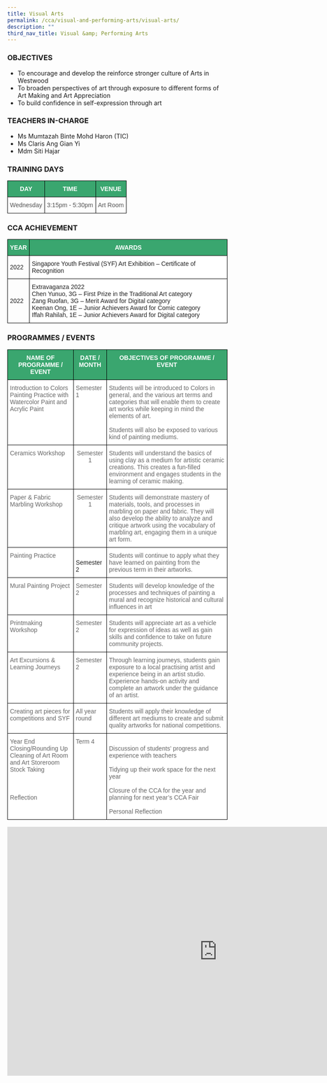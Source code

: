```yaml
---
title: Visual Arts
permalink: /cca/visual-and-performing-arts/visual-arts/
description: ""
third_nav_title: Visual &amp; Performing Arts
---
```

### OBJECTIVES

*   To encourage and develop the reinforce stronger culture of Arts in Westwood 
*   To broaden perspectives of art through exposure to different forms of Art Making and Art Appreciation  
*   To build confidence in self-expression through art

  

### TEACHERS IN-CHARGE

*   Ms Mumtazah Binte Mohd Haron (TIC)
*   Ms Claris Ang Gian Yi  
*   Mdm&nbsp;Siti Hajar
    

  

### TRAINING DAYS

<style type="text/css">
.tg  {border-collapse:collapse;border-spacing:0;}
.tg td{border-color:black;border-style:solid;border-width:1px;font-family:Arial, sans-serif;font-size:14px;
  overflow:hidden;padding:10px 5px;word-break:normal;}
.tg th{border-color:black;border-style:solid;border-width:1px;font-family:Arial, sans-serif;font-size:14px;
  font-weight:normal;overflow:hidden;padding:10px 5px;word-break:normal;}
.tg .tg-k0s0{background-color:#3AA66F;color:#FFF;font-weight:bold;text-align:center;vertical-align:middle}
.tg .tg-h4ku{color:#565656;text-align:center;vertical-align:middle}
.tg .tg-v4io{color:#565656;text-align:left;vertical-align:middle}
</style>
<table class="tg">
<thead>
  <tr>
    <th class="tg-k0s0"><span style="color:#FFF;background-color:#3AA66F">DAY</span></th>
    <th class="tg-k0s0"><span style="color:#FFF;background-color:#3AA66F">TIME</span></th>
    <th class="tg-k0s0"><span style="color:#FFF;background-color:#3AA66F">VENUE</span><br></th>
  </tr>
</thead>
<tbody>
  <tr>
    <td class="tg-v4io"><span style="color:#565656">Wednesday</span></td>
    <td class="tg-v4io"><span style="color:#565656">3:15pm - 5:30pm</span></td>
    <td class="tg-h4ku"><span style="color:#565656">Art Room</span><br></td>
  </tr>
</tbody>
</table>

### CCA ACHIEVEMENT

<style type="text/css">
.tg  {border-collapse:collapse;border-spacing:0;}
.tg td{border-color:black;border-style:solid;border-width:1px;font-family:Arial, sans-serif;font-size:14px;
  overflow:hidden;padding:10px 5px;word-break:normal;}
.tg th{border-color:black;border-style:solid;border-width:1px;font-family:Arial, sans-serif;font-size:14px;
  font-weight:normal;overflow:hidden;padding:10px 5px;word-break:normal;}
.tg .tg-k0s0{background-color:#3AA66F;color:#FFF;font-weight:bold;text-align:center;vertical-align:middle}
.tg .tg-a3j2{background-color:#FFF;color:#222;text-align:center;vertical-align:middle}
.tg .tg-1ppo{background-color:#FFF;color:#222;text-align:left;vertical-align:middle}
</style>
<table class="tg">
<thead>
  <tr>
    <th class="tg-k0s0"><span style="color:#FFF;background-color:#3AA66F">YEAR</span></th>
    <th class="tg-k0s0"><span style="color:#FFF;background-color:#3AA66F">AWARDS</span></th>
  </tr>
</thead>
<tbody>
	<tr>
    <td class="tg-v4io"><span style="color:#222;background-color:#FFF">2022</span></td>
    <td class="tg-1ppo"><span style="color:#222;background-color:#FFF">Singapore Youth Festival (SYF) Art Exhibition – Certificate of Recognition</span></td>
  </tr>
  <tr>
    <td class="tg-v4io"><span style="color:#222;background-color:#FFF">2022</span></td>
    <td class="tg-1ppo"><span style="color:#222;background-color:#FFF">Extravaganza 2022<br>
Chen Yunuo, 3G – First Prize in the Traditional Art category<br>
Zang Ruofan, 3G – Merit Award for Digital category<br>
Keenan Ong, 1E – Junior Achievers Award for Comic category<br>
Iffah Rahilah, 1E – Junior Achievers Award for Digital category</span></td>
  </tr>
</tbody>
</table>


### PROGRAMMES / EVENTS

<style type="text/css">
.tg  {border-collapse:collapse;border-spacing:0;}
.tg td{border-color:black;border-style:solid;border-width:1px;font-family:Arial, sans-serif;font-size:14px;
  overflow:hidden;padding:10px 5px;word-break:normal;}
.tg th{border-color:black;border-style:solid;border-width:1px;font-family:Arial, sans-serif;font-size:14px;
  font-weight:normal;overflow:hidden;padding:10px 5px;word-break:normal;}
.tg .tg-0y1c{background-color:#3AA66F;color:#FFF;font-weight:bold;text-align:center;vertical-align:top}
.tg .tg-cmm0{background-color:#FFF;color:#666;text-align:left;vertical-align:top}
.tg .tg-zqva{background-color:#FFF;color:#666;text-align:center;vertical-align:top}
.tg .tg-tsok{background-color:#FFF;color:#222;text-align:left;vertical-align:top}
.tg .tg-lygy{background-color:#FFF;color:#222;text-align:center;vertical-align:top}
</style>
<table class="tg">
<thead>
  <tr>
    <th class="tg-0y1c">NAME OF PROGRAMME / EVENT</th>
    <th class="tg-0y1c">DATE / MONTH</th>
    <th class="tg-0y1c">OBJECTIVES OF PROGRAMME / EVENT</th>
  </tr>
</thead>
<tbody>
  <tr>
    <td class="tg-cmm0">Introduction to Colors <br>Painting Practice with Watercolor Paint and Acrylic Paint<br></td>
    <td class="tg-cmm0"><span style="color:#666">Semester 1</span><br></td>
    <td class="tg-cmm0">Students will be introduced to Colors in general, and the various art terms and categories that will enable them to create art works while keeping in mind the elements of art.<br><br>Students will also be exposed to various kind of painting mediums.</td>
  </tr>
  <tr>
    <td class="tg-cmm0">Ceramics Workshop</td>
    <td class="tg-zqva">Semester 1 </td>
    <td class="tg-cmm0"><span style="color:#666">Students will understand the basics of using clay as a medium for artistic ceramic creations.  This creates a fun-filled environment and engages students in the learning of ceramic making. </span><br></td>
  </tr>
	<tr>
    <td class="tg-cmm0">Paper &amp; Fabric Marbling Workshop </td>
    <td class="tg-zqva">Semester 1 </td>
    <td class="tg-cmm0"><span style="color:#666">Students will demonstrate mastery of materials, tools, and processes in marbling on paper and fabric. They will also develop the ability to analyze and critique artwork using the vocabulary of marbling art, engaging them in a unique art form.</span><br></td>
  </tr>
  <tr>
    <td class="tg-cmm0">Painting Practice<br></td>
    <td class="tg-tsok"><br>Semester 2</td>
    <td class="tg-cmm0">Students will continue to apply what they have learned on painting from the previous term in their artworks. <br></td>
  </tr>
  <tr>
    <td class="tg-cmm0">Mural Painting Project<span style="color:#222;background-color:#FFF"> </span></td>
    <td class="tg-cmm0">Semester 2 </td>
    <td class="tg-cmm0"><span style="color:#666">Students will develop knowledge of the processes and techniques of painting a mural and recognize historical and cultural influences in art</span><br></td>
  </tr>
  <tr>
    <td class="tg-cmm0">Printmaking Workshop</td>
    <td class="tg-cmm0">Semester 2 </td>
    <td class="tg-cmm0">Students will appreciate art as a vehicle for expression of ideas as well as gain skills and confidence to take on future community projects.  </td>
  </tr>
	<tr>
    <td class="tg-cmm0">Art Excursions &amp; Learning Journeys</td>
    <td class="tg-cmm0">Semester 2 </td>
    <td class="tg-cmm0">Through learning journeys, students gain exposure to a local practising artist and experience being in an artist studio.
Experience hands-on activity and complete an artwork under the guidance of an artist.</td>
  </tr>
  <tr>
    <td class="tg-cmm0">Creating art pieces for competitions and SYF<span style="color:#222;background-color:#FFF"> </span></td>
    <td class="tg-cmm0">All year round </td>
    <td class="tg-cmm0">Students will apply their knowledge of different art mediums to create and submit quality artworks for national competitions. </td>
  </tr>
  <tr>
    <td class="tg-cmm0">Year End Closing/Rounding Up<br>Cleaning of Art Room and Art Storeroom<br>Stock Taking<br><br><br><br>Reflection</td>
    <td class="tg-cmm0"><span style="color:#666">Term 4</span><br></td>
    <td class="tg-cmm0"><br>Discussion of students’ progress and experience with teachers<br><br>Tidying up their work space for the next year<br><br>Closure of the CCA for the year and planning for next year’s CCA Fair<br><br>Personal Reflection</td>
  </tr>
</tbody>
</table>


<iframe src="https://docs.google.com/presentation/d/e/2PACX-1vSeZFU1caHeo-t5MGcHe7a9WYUugoQO6S1eq9uytN6mAXCU91Un-oneyM1diBBV0CslDGbcz3yn-Old/embed?start=true&amp;loop=true&amp;delayms=3000" frameborder="0" width="960" height="569" allowfullscreen="true"></iframe>